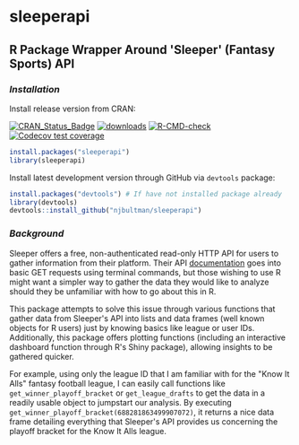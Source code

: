 # sleeperapi

## R Package Wrapper Around 'Sleeper' (Fantasy Sports) API

### *Installation*
Install release version from CRAN:

[![CRAN_Status_Badge](https://www.r-pkg.org/badges/version-last-release/sleeperapi)](ttps://cran.r-project.org/package=sleeperapi)
[![downloads](https://cranlogs.r-pkg.org/badges/grand-total/sleeperapi)](https://www.r-pkg.org/services)
[![R-CMD-check](https://github.com/njbultman/sleeperapi/workflows/R-CMD-check/badge.svg)](https://github.com/njbultman/sleeperapi/actions) 
[![Codecov test coverage](https://codecov.io/gh/njbultman/sleeperapi/branch/main/graph/badge.svg)](https://codecov.io/gh/njbultman/sleeperapi?branch=main)

```R
install.packages("sleeperapi")
library(sleeperapi)
```

Install latest development version through GitHub via `devtools` package:

```R
install.packages("devtools") # If have not installed package already
library(devtools)
devtools::install_github("njbultman/sleeperapi")
```

### *Background*
Sleeper offers a free, non-authenticated read-only HTTP API for users to gather information from their platform. Their API [documentation](https://docs.sleeper.app/) goes into basic GET requests using terminal commands, but those wishing to use R might want a simpler way to gather the data they would like to analyze should they be unfamiliar with how to go about this in R. 

This package attempts to solve this issue through various functions that gather data from Sleeper's API into lists and data frames (well known objects for R users) just by knowing basics like league or user IDs. Additionally, this package offers plotting functions (including an interactive dashboard function through R's Shiny package), allowing insights to be gathered quicker.

For example, using only the league ID that I am familiar with for the "Know It Alls" fantasy football league, I can easily call functions like `get_winner_playoff_bracket` or `get_league_drafts` to get the data in a readily usable object to jumpstart our analysis. By executing `get_winner_playoff_bracket(688281863499907072)`, it returns a nice data frame detailing everything that Sleeper's API provides us concerning the playoff bracket for the Know It Alls league.